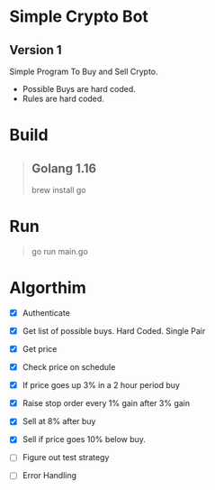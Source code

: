 # Simple Crypto Bot
## Version 1 

Simple Program To Buy and Sell Crypto.
* Possible Buys are hard coded.
* Rules are hard coded. 

# Build

> ## Golang 1.16
> brew install go

# Run 
> go run main.go

# Algorthim
- [X] Authenticate
- [X] Get list of possible buys.  Hard Coded. Single Pair
- [X] Get price
- [X] Check price on schedule 
- [X] If price goes up 3% in a 2 hour period buy
- [X] Raise stop order every 1% gain after 3% gain
- [X] Sell at 8% after buy
- [X] Sell if price goes 10% below buy.  

- [ ] Figure out test strategy
- [ ] Error Handling


